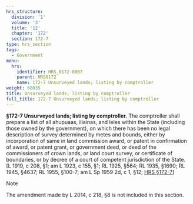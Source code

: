 ```yaml
---
hrs_structure:
  division: '1'
  volume: '3'
  title: '12'
  chapter: '172'
  section: 172-7
type: hrs_section
tags:
  - Government
menu:
  hrs:
    identifier: HRS_0172-0007
    parent: HRS0172
    name: 172-7 Unsurveyed lands; listing by comptroller
weight: 68035
title: Unsurveyed lands; listing by comptroller
full_title: 172-7 Unsurveyed lands; listing by comptroller
---
```

**§172-7 Unsurveyed lands; listing by comptroller.** The comptroller shall prepare a list of all ahupuaas, iliainas, and leles within the State (including those owned by the government), on which there has been no legal description of survey determined by metes and bounds, either by incorporation of same in land commission award, or patent in confirmation of award, or patent grant, or government deed, or deed of the commissioners of crown lands, or land court survey, or certificate of boundaries, or by decree of a court of competent jurisdiction of the State. [L 1919, c 208, §1; am L 1923, c 155, §1; RL 1925, §564; RL 1935, §1690; RL 1945, §4637; RL 1955, §100-7; am L Sp 1959 2d, c 1, §12; [HRS §172-7](/title-12/chapter-172/section-172-7/)]

Note

The amendment made by L 2014, c 218, §8 is not included in this section.
